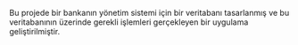 Bu projede bir bankanın yönetim sistemi için bir veritabanı tasarlanmış ve bu veritabanının üzerinde
gerekli işlemleri gerçekleyen bir uygulama geliştirilmiştir.
